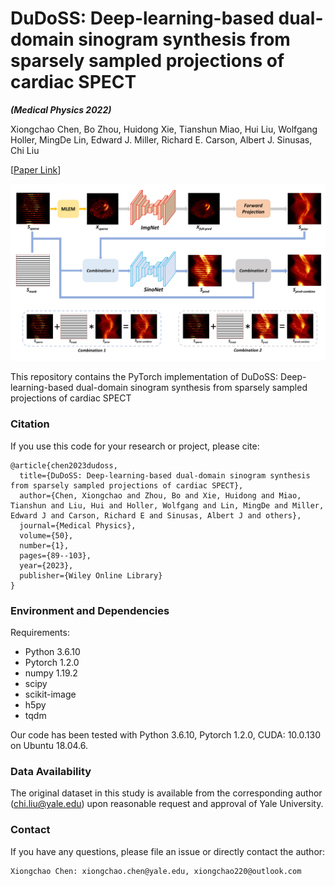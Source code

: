 # DuDoSS: Deep-learning-based dual-domain sinogram synthesis from sparsely sampled projections of cardiac SPECT
**_(Medical Physics 2022)_**

Xiongchao Chen, Bo Zhou, Huidong Xie, Tianshun Miao, Hui Liu, Wolfgang Holler, MingDe Lin, Edward J. Miller, Richard E. Carson, Albert J. Sinusas, Chi Liu

[[Paper Link](https://pubmed.ncbi.nlm.nih.gov/36048541/)]

![image](IMAGE/DuDoSS.jpg)

This repository contains the PyTorch implementation of DuDoSS: Deep-learning-based dual-domain sinogram synthesis from sparsely sampled projections of cardiac SPECT

### Citation
If you use this code for your research or project, please cite:

    @article{chen2023dudoss,
      title={DuDoSS: Deep-learning-based dual-domain sinogram synthesis from sparsely sampled projections of cardiac SPECT},
      author={Chen, Xiongchao and Zhou, Bo and Xie, Huidong and Miao, Tianshun and Liu, Hui and Holler, Wolfgang and Lin, MingDe and Miller, Edward J and Carson, Richard E and Sinusas, Albert J and others},
      journal={Medical Physics},
      volume={50},
      number={1},
      pages={89--103},
      year={2023},
      publisher={Wiley Online Library}
    }

 ### Environment and Dependencies
 Requirements:
 * Python 3.6.10
 * Pytorch 1.2.0
 * numpy 1.19.2
 * scipy
 * scikit-image
 * h5py
 * tqdm
 
 Our code has been tested with Python 3.6.10, Pytorch 1.2.0, CUDA: 10.0.130 on Ubuntu 18.04.6.


### Data Availability
The original dataset in this study is available from the corresponding author (chi.liu@yale.edu) upon reasonable request and approval of Yale University. 


### Contact 
If you have any questions, please file an issue or directly contact the author:
```
Xiongchao Chen: xiongchao.chen@yale.edu, xiongchao220@outlook.com
```






















 
